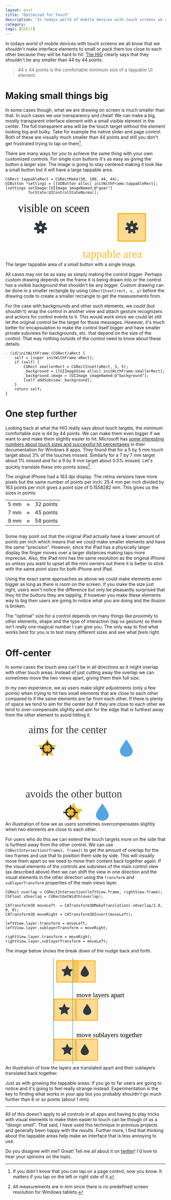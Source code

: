 ```yaml
---
layout: post
title: "Optimized for Touch"
description: "In todays world of mobile devices with touch screens we all know that we shouldn't make interface elements to small or pack them to close to each other because they will be hard to hit but some elements just look bulky when we try and make them bigger. In those cases we can use transparency to get small elements with big tappable areas."
category: 
tags: [UIKit]
---
```


In todays world of mobile devices with touch screens we all know that we shouldn't make interface elements to small or pack them too close to each other because they will be hard to hit. [The HIG][hig] clearly says that they shouldn't be any smaller than 44 by 44 points.

> 44 x 44 points is the comfortable minimum size of a tappable UI element.

# Making small things big

In some cases though, what we are drawing on screen is much smaller than that. In such cases we use transparency and cheat! We can make a big, mostly transparent interface element with a small visible element in the center. The full transparent area will be the touch target without the element looking big and bulky. Take for example the native slider and page control. Both of these are visually much smaller than 44 points and still you don't get frustrated trying to tap on them[^tapOnPageControl]. 

There are many ways for you to achieve the same thing with your own customized controls. For single icon buttons it's as easy as giving the button a larger size. The image is going to stay centered making it look like a small button but it will have a large tappable area.

    CGRect tappableRect = CGRectMake(50, 100, 44, 44);
    UIButton *settings = [[UIButton alloc] initWithFrame:tappableRect];
    [settings setImage:[UIImage imageNamed:@"gear"]
              forState:UIControlStateNormal];
              
<figure>
<div role="img" aria-label="An icon that looks like a gear. To the left, only the icon. To the right, the gear together with a minimal tappable area." style="margin-bottom: 46%;">
<div style="margin: auto; width: 100%; height: 0px;">
<svg class="autoscaled-svg" xmlns="http://www.w3.org/2000/svg" version="1.1" viewBox="0 0 217 99" width="100%">
<path d="M36.1521201,52.3932622 C35.7787193,52.3932622 35.4120985,52.364445 35.0543921,52.3089289 L33.2067637,55.2944117 L29.8271816,53.6460794 L31.0784461,50.2539848 C30.6424803,49.8055166 30.2662914,49.2994043 29.9626151,48.7482893 L26.2724738,49.2175933 L25.4266287,45.5538356 L29.1914368,44.2756972 C29.2789656,43.7347476 29.428941,43.2145217 29.6337939,42.7225284 L26.7517507,39.8653114 L29.1180769,36.9431419 L32.6991597,39.2908096 C33.0613567,39.0884377 33.4433935,38.9169159 33.8416444,38.7798397 L34.2720553,34.507041 L38.0321849,34.507041 L38.4625957,38.7798397 C38.8608373,38.9169126 39.2428655,39.0884296 39.6050805,39.2908096 L43.1861633,36.9431419 L45.5524894,39.8653114 L42.6704467,42.7225281 C42.8752988,43.2145209 43.0252751,43.73475 43.1128031,44.2756971 L46.8776115,45.5538356 L46.0317664,49.2175933 L42.3416267,48.7482895 C42.0379488,49.2994037 41.6617593,49.8055151 41.2257929,50.2539817 L42.4770586,53.6460794 L39.0974765,55.2944117 L37.2498481,52.3089288 C36.8921394,52.3644452 36.5255197,52.3932622 36.1521201,52.3932622 Z M36.1521201,47.7272914 C37.450034,47.7272914 38.5022011,46.6827784 38.5022011,45.3943061 C38.5022011,44.1058338 37.450034,43.0613207 36.1521201,43.0613207 C34.8542062,43.0613207 33.8020391,44.1058338 33.8020391,45.3943061 C33.8020391,46.6827784 34.8542062,47.7272914 36.1521201,47.7272914 Z M36.1521201,47.7272914" id="Oval 1" fill="#303841"></path>
        <path d="M161,23 L161,67 L205,67 L205,23 L161,23 Z M161,23" id="Rectangle 8" stroke="#FCB829" stroke-width="2" fill-opacity="0.502154182" fill="#FCB829"></path>
        <path d="M183,52.3932622 C182.626599,52.3932622 182.259978,52.364445 181.902272,52.3089289 L180.054644,55.2944117 L176.675062,53.6460794 L177.926326,50.2539848 C177.49036,49.8055166 177.114171,49.2994043 176.810495,48.7482893 L173.120354,49.2175933 L172.274509,45.5538356 L176.039317,44.2756972 C176.126845,43.7347476 176.276821,43.2145217 176.481674,42.7225284 L173.599631,39.8653114 L175.965957,36.9431419 L179.54704,39.2908096 C179.909237,39.0884377 180.291273,38.9169159 180.689524,38.7798397 L181.119935,34.507041 L184.880065,34.507041 L185.310476,38.7798397 C185.708717,38.9169126 186.090745,39.0884296 186.45296,39.2908096 L190.034043,36.9431419 L192.400369,39.8653114 L189.518327,42.7225281 C189.723179,43.2145209 189.873155,43.73475 189.960683,44.2756971 L193.725491,45.5538356 L192.879646,49.2175933 L189.189507,48.7482895 C188.885829,49.2994037 188.509639,49.8055151 188.073673,50.2539817 L189.324938,53.6460794 L185.945356,55.2944117 L184.097728,52.3089288 C183.740019,52.3644452 183.3734,52.3932622 183,52.3932622 Z M183,47.7272914 C184.297914,47.7272914 185.350081,46.6827784 185.350081,45.3943061 C185.350081,44.1058338 184.297914,43.0613207 183,43.0613207 C181.702086,43.0613207 180.649919,44.1058338 180.649919,45.3943061 C180.649919,46.6827784 181.702086,47.7272914 183,47.7272914 Z M183,47.7272914" id="Oval 1 copy" fill="#303841"></path>
        <text id="visible on sceen" fill="#000000" font-family="Avenir Next" font-size="18" font-weight="normal" x="0" y="20.5879517">
            <tspan>visible on sceen</tspan>
        </text>
        <text id="tappable area" fill="#FCB829" font-family="Avenir Next" font-size="18" font-weight="normal" x="104" y="93.5879517">
            <tspan>tappable area</tspan>
        </text>
</svg>
</div>
</div>
</figure>
<figcaption>The larger tappable area of a small button with a single image.</figcaption>

All cases may not be as easy as simply making the control bigger. Perhaps custom drawing depends on the frame it is being drawn into or the control has a visible background that shouldn't be any bigger. Custom drawing can be done in a smaller rectangle by using `CGRectInset(rect, x, y)` before the drawing code to create a smaller rectangle to get the measurements from.

For the case with backgrounds and other such elements, we *could* (but shouldn't) wrap the control in another view and attach gesture recognizers and actions for control events to it. This would work since we could let still let the original control be the target for those messages. However, it's much better for encapsulation to make the control itself bigger and have smaller private subviews for backgrounds, etc. that depend on the size of the control. That way nothing outside of the control need to know about these details.

	- (id)initWithFrame:(CGRect)aRect {
        self = [super initWithFrame:aRect];
        if (self) {
            CGRect smallerRect = CGRectInset(aRect, 5, 5);
            _background = [[UIImageView alloc] initWithFrame:smallerRect]; 
            _background.image = [UIImage imageNamed:@"background"];
            [self addSubview:_background];
        }
        return self;
    }

[^tapOnPageControl]: If you didn't know that you *can* tap on a page control, now you know. It matters if you tap on the left or right side of it.

# One step further

Looking back at what the HIG really says about touch targets, the  *minimum* comfortable size is 44 by 44 points. We can make them even bigger if we want to and make them slightly easier to hit. Microsoft has [some interesting numbers about touch sizes and successful hit percentages][msft] in their documentation for Windows 8 apps. They found that for a 5 by 5 mm touch target about 3% of the touches missed. Similarly for a 7 by 7 mm target about 1% missed and for a 9 by 9 mm target about 0.5% missed. Let's quickly translate these into points sizes[^mm].

[^mm]: All measurements are in mm since there is no predefined screen resolution for Windows tablets.

The original iPhone had a 163 dpi display. The retina versions have more pixels but the same number of *points* per inch. 25.4 mm per inch divided by 163 points per inch gives a point size of 0.1558282 mm. This gives us the sizes in points:

<table style="margin: 0 auto 25px;">
<tr>
	<td style="text-align:left;">5 mm</td>
	<td style="text-align:left;">≈</td>
	<td style="text-align:left;">32 points</td>
</tr>
<tr>
	<td style="text-align:left;">7 mm</td>
	<td style="text-align:left;">≈</td>
	<td style="text-align:left;">45 points</td>
</tr>
<tr>
	<td style="text-align:left;">9 mm</td>
	<td style="text-align:left;">≈</td>
	<td style="text-align:left;">58 points</td>
</tr>
</table>


Some may point out that the original iPad actually have a lower amount of points per inch which means that we *could* make smaller elements and have the same "precision". However, since the iPad has a physically larger display the finger moves over a larger distances making taps more imprecise. Also, the iPad mini has the same resolution as the original iPhone so unless you want to upset all the mini owners out there it is better to stick with the same *point sizes* for both iPhone and iPad.

Using the exact same approaches as above we could make elements even bigger as long as there is room on the screen. If you make the size just right, users won't notice the difference but only be pleasantly surprised that they hit the buttons they are tapping. If however you make these elements way to big then users are going to notice what you are doing and the illusion is broken. 

The "optimal" size for a control depends on many things like proximity to other elements, shape and the type of interaction (tap vs gesture) so there isn't really one magical number I can give you. The only way to find what works best for you is to test many different sizes and see what *feels* right. 

# Off-center

In some cases the touch area can't be in all directions as it might overlap with other touch areas. Instead of just cutting away the overlap we can sometimes move the two views apart, giving them their full size. 

In my own experience, we as users make *slight* adjustments (only a few points) when trying to hit two small elements that are close to each other compared to if the same elements are far from each other. If there is plenty of space we tend to aim for the center but if they are close to each other we tend to over-compensate slightly and aim for the edge that is furthest away from the other element to avoid hitting it. 

<figure>
<div role="img" aria-label="An illustration that when two small icons are far from each other the user tend to aim for the center of each icon but if two small icons are close to each other then the user aims for the side that is furthest away from the other icon." style="margin-bottom: 73%;">
<div style="margin: auto; width: 100%; height: 0px;">
<svg class="autoscaled-svg" xmlns="http://www.w3.org/2000/svg" version="1.1" viewBox="0 0 180 131" width="100%">
<path d="M38.9999997,41.5 L31.3587923,45.5172214 L32.8181327,37.0086107 L26.6362652,30.9827794 L35.1793971,29.7413886 L39.0000002,22 L42.8206055,29.7413906 L51.3637368,30.9827855 L45.1818667,37.0086123 L46.6412074,45.5172216 L38.9999997,41.5 Z M38.9999997,41.5" id="Star 1" fill="#FCB829"></path>
        <path d="M144.5,46 C149.194421,46 153,42.6421358 153,38.5 C153,34.3578642 147,27 144.5,23 C142,27 136,34.3578642 136,38.5 C136,42.6421358 139.805579,46 144.5,46 Z M144.5,46" id="Oval 1" fill="#52A6E1"></path>
        <g id="Group" transform="translate(30.000000, 26.000000)" stroke-width="2">
            <path d="M9,15 C12.3137087,15 15,12.3137087 15,9 C15,5.68629134 12.3137087,3 9,3 C5.68629134,3 3,5.68629134 3,9 C3,12.3137087 5.68629134,15 9,15 Z M9,15" id="Oval 2" stroke="#303841" fill="none"></path>
            <path d="M8.99999993,0.426208467 L8.99999976,4.44072255 M17.6411742,9.0673829 L13.6266601,9.06738272 M8.99999976,17.7085572 L8.99999993,13.6940431 M0.358825502,9.06738272 L4.37333958,9.0673829" id="Line" stroke="#2F3740" stroke-linecap="square"></path>
        </g>
        <path d="M73.9999997,126.5 L66.3587923,130.517221 L67.8181327,122.008611 L61.6362652,115.982779 L70.1793971,114.741389 L74.0000002,107 L77.8206055,114.741391 L86.3637368,115.982786 L80.1818667,122.008612 L81.6412074,130.517222 L73.9999997,126.5 Z M73.9999997,126.5" id="Star 1 copy" fill="#FCB829"></path>
        <path d="M112.5,131 C117.194421,131 121,127.642136 121,123.5 C121,119.357864 115,112 112.5,108 C110,112 104,119.357864 104,123.5 C104,127.642136 107.805579,131 112.5,131 Z M112.5,131" id="Oval 1 copy" fill="#52A6E1"></path>
        <g id="Group copy" transform="translate(61.000000, 111.000000)" stroke-width="2">
            <path d="M9,15 C12.3137087,15 15,12.3137087 15,9 C15,5.68629134 12.3137087,3 9,3 C5.68629134,3 3,5.68629134 3,9 C3,12.3137087 5.68629134,15 9,15 Z M9,15" id="Oval 2" stroke="#303841" fill="none"></path>
            <path d="M8.99999993,0.426208467 L8.99999976,4.44072255 M17.6411742,9.0673829 L13.6266601,9.06738272 M8.99999976,17.7085572 L8.99999993,13.6940431 M0.358825502,9.06738272 L4.37333958,9.0673829" id="Line" stroke="#2F3740" stroke-linecap="square"></path>
        </g>
        <text id="aims for the center" fill="#2F3740" font-family="Avenir Next" font-size="14" font-weight="normal" x="14" y="15">
            <tspan>aims for the center</tspan>
        </text>
        <text id="avoids the other but" fill="#2F3740" font-family="Avenir Next" font-size="14" font-weight="normal" x="10" y="100">
            <tspan>avoids the other button</tspan>
        </text>
</svg>
</div>
</div>
</figure>
<figcaption>An illustration of how we as users sometimes overcompensates slightly when two elements are close to each other.</figcaption>

For users who do this we can extend the touch targets more on the side that is furthest away from the other control. We can use `CGRectIntersection(frame1, frame2)` to get the amount of overlap for the two frames and use that to position them side by side. This will visually move them apart so we need to move their content back together again. If the visual elements of the controls are subviews of the main control view (as described above) then we can shift the view in one direction and the visual elements in the other direction using the `transform` and `sublayerTransform` properties of the main views layer.

    CGRect overlap = CGRectIntersection(leftView.frame, rightView.frame);
    CGFloat xOverlap = CGRectGetWidth(overlap);
    
    CATransform3D moveLeft  = CATransform3DMakeTranslation(-xOverlap/2.0, 0, 0);
    CATransform3D moveRight = CATransform3DInvert(moveLeft);
    
    leftView.layer.transform = moveLeft;
    leftView.layer.sublayerTransform = moveRight;
    
    rightView.layer.transform = moveRight;
    rightView.layer.sublayerTransform = moveLeft;
    
The image below shows the break down of the nudge back and forth.

<figure>
<div role="img" aria-label="Two icons that are close to each other and have tappable areas that overlap. The tappable areas are then moved apart so that they don't overlap. The icons are then moved back together so that they end up in the initial position." style="margin-bottom: 79%;">
<div style="margin: auto; width: 100%; height: 0px;">
<svg class="autoscaled-svg" xmlns="http://www.w3.org/2000/svg" version="1.1" viewBox="0 0 280 220" width="100%">
<path d="M80,6 L80,50 L124,50 L124,6 L80,6 Z M80,6" id="Rectangle 1" stroke="#FCB829" stroke-width="2" fill-opacity="0.502154182" fill="#FCB829"></path>
        <path d="M116,6 L116,50 L160,50 L160,6 L116,6 Z M116,6" id="Rectangle 1 copy" stroke="#FCB829" stroke-width="2" fill-opacity="0.502154182" fill="#FCB829"></path>
        <path d="M102,34.5 L94.3587923,38.5172214 L95.8181327,30.0086107 L89.6362652,23.9827794 L98.1793971,22.7413886 L102,15 L105.820606,22.7413906 L114.363737,23.9827855 L108.181867,30.0086123 L109.641207,38.5172216 L102,34.5 Z M102,34.5" id="Star 1 copy" fill="#303841"></path>
        <path d="M138.5,39 C143.194421,39 147,35.6421358 147,31.5 C147,27.3578642 141,20 138.5,16 C136,20 130,27.3578642 130,31.5 C130,35.6421358 133.805579,39 138.5,39 Z M138.5,39" id="Oval 1 copy" fill="#303841"></path>
        <path d="M75,85 L75,129 L119,129 L119,85 L75,85 Z M75,85" id="Rectangle 1 copy" stroke="#FCB829" stroke-width="2" fill-opacity="0.502154182" fill="#FCB829"></path>
        <path d="M121,85 L121,129 L165,129 L165,85 L121,85 Z M121,85" id="Rectangle 1 copy 2" stroke="#FCB829" stroke-width="2" fill-opacity="0.502154182" fill="#FCB829"></path>
        <path d="M95.9999997,113.5 L88.3587923,117.517221 L89.8181327,109.008611 L83.6362652,102.982779 L92.1793971,101.741389 L96.0000002,94 L99.8206055,101.741391 L108.363737,102.982786 L102.181867,109.008612 L103.641207,117.517222 L95.9999997,113.5 Z M95.9999997,113.5" id="Star 1 copy 2" fill="#303841"></path>
        <path d="M143.5,118 C148.194421,118 152,114.642136 152,110.5 C152,106.357864 146,99 143.5,95 C141,99 135,106.357864 135,110.5 C135,114.642136 138.805579,118 143.5,118 Z M143.5,118" id="Oval 1 copy 2" fill="#303841"></path>
        <path d="M75,168 L75,212 L119,212 L119,168 L75,168 Z M75,168" id="Rectangle 1 copy 2" stroke="#FCB829" stroke-width="2" fill-opacity="0.502154182" fill="#FCB829"></path>
        <path d="M121,168 L121,212 L165,212 L165,168 L121,168 Z M121,168" id="Rectangle 1 copy 3" stroke="#FCB829" stroke-width="2" fill-opacity="0.502154182" fill="#FCB829"></path>
        <path d="M102,196.5 L94.3587923,200.517221 L95.8181327,192.008611 L89.6362652,185.982779 L98.1793971,184.741389 L102,177 L105.820606,184.741391 L114.363737,185.982786 L108.181867,192.008612 L109.641207,200.517222 L102,196.5 Z M102,196.5" id="Star 1 copy 3" fill="#303841"></path>
        <path d="M138.5,201 C143.194421,201 147,197.642136 147,193.5 C147,189.357864 141,182 138.5,178 C136,182 130,189.357864 130,193.5 C130,197.642136 133.805579,201 138.5,201 Z M138.5,201" id="Oval 1 copy 3" fill="#303841"></path>
        <path d="M113.5,0.5 L113.5,219.502289" id="Line" stroke="#52A6E1" stroke-linecap="round"></path>
        <path d="M73.5,0.5 L73.5,219.502289" id="Line copy" stroke="#52A6E1" stroke-linecap="round"></path>
        <text id="move layers apart" fill="#000000" font-family="Avenir Next" font-size="14" font-weight="normal" x="121" y="81.1239624">
            <tspan>move layers apart</tspan>
        </text>
        <text id="move sublayers toget" fill="#000000" font-family="Avenir Next" font-size="14" font-weight="normal" x="121" y="163.623962">
            <tspan>move sublayers together</tspan>
        </text>
</svg>
</div>
</div>
</figure>
<figcaption>An illustration of how the layers are translated apart and their sublayers translated back together.</figcaption>

Just as with growing the tappable areas: if you go to far users are going to notice and it's going to feel really strange instead. Experimentation is the key to finding what works in your app but you probably shouldn't go much further than 6 or so points (about 1 mm).

- - - - - - - - - - - 

All of this doesn't apply to all controls in all apps and having to play tricks with visual elements to make them easier to touch can be though of as a "design smell". That said, I have used this technique in previous projects and generally been happy with the results. Further more, I find that thinking about the tappable areas help make an interface that is less annoying to use. 

Do you disagree with me? Great! Tell me all about it on [twitter][twitter]! I'd love to hear your opinions on the topic.


[hig]: http://developer.apple.com/library/ios/documentation/UserExperience/Conceptual/MobileHIG/Characteristics/Characteristics.html#//apple_ref/doc/uid/TP40006556-CH7-SW1 (iOS Human Interface Guidelines: Platform Characteristics)

[msft]: http://msdn.microsoft.com/en-us/library/windows/apps/hh465415.aspx (Touch interaction design for Windows Store apps)

[twitter]: https://twitter.com/davidronnqvist (@davidronnqvist on Twitter) 